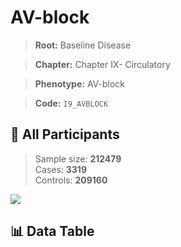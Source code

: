 # AV-block

> **Root:** Baseline Disease  

> **Chapter:** Chapter IX- Circulatory  

> **Phenotype:** AV-block  

> **Code:** `I9_AVBLOCK`

## 🧪 All Participants  
> Sample size: **212479**  
> Cases: **3319**  
> Controls: **209160**
<img src="/Sensitive/Figures/ALL/Incidence/I9_AVBLOCK.png"/>

## 📊 Data Table
<CsvTableMRF src="/Sensitive/Data/ALL/Incidence/COX_I9_AVBLOCK.csv"/>

